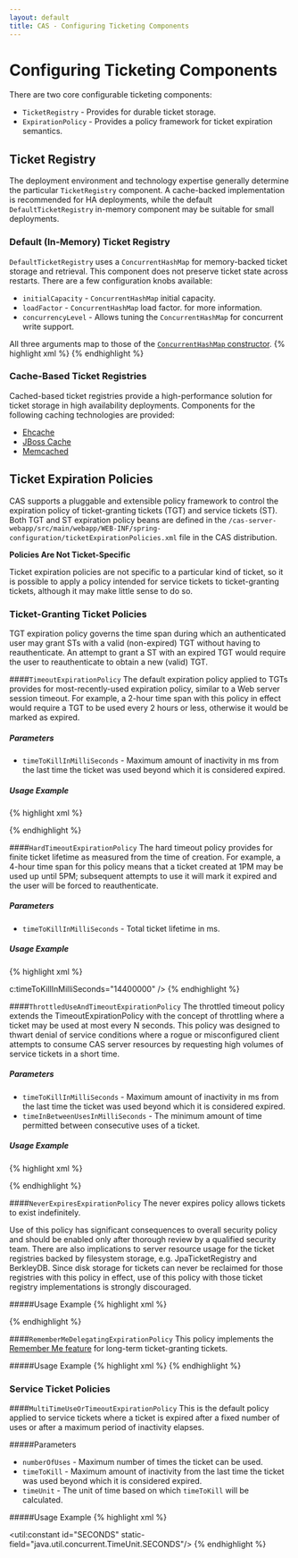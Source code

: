 ```yaml
---
layout: default
title: CAS - Configuring Ticketing Components
---
```

# Configuring Ticketing Components
There are two core configurable ticketing components:

* `TicketRegistry` - Provides for durable ticket storage.
* `ExpirationPolicy` - Provides a policy framework for ticket expiration semantics.

## Ticket Registry
The deployment environment and technology expertise generally determine the particular `TicketRegistry` component.
A cache-backed implementation is recommended for HA deployments, while the default `DefaultTicketRegistry` in-memory
component may be suitable for small deployments.

### Default (In-Memory) Ticket Registry
`DefaultTicketRegistry` uses a `ConcurrentHashMap` for memory-backed ticket storage and retrieval.
This component does not preserve ticket state across restarts. There are a few configuration knobs available:

* `initialCapacity` - `ConcurrentHashMap` initial capacity.
* `loadFactor` - `ConcurrentHashMap` load factor.
for more information.
* `concurrencyLevel` - Allows tuning the `ConcurrentHashMap` for concurrent write support.

All three arguments map to those of the [`ConcurrentHashMap` constructor](http://goo.gl/qKKg7).
{% highlight xml %}
<bean id="ticketRegistry"
      class="org.jasig.cas.ticket.registry.DefaultTicketRegistry"
      c:initialCapacity="10000"
      c:loadFactor="1"
      c:concurrencyLevel="20" />
{% endhighlight %}

### Cache-Based Ticket Registries
Cached-based ticket registries provide a high-performance solution for ticket storage in high availability
deployments. Components for the following caching technologies are provided:

* [Ehcache](Ehcache-Ticket-Registry.html)
* [JBoss Cache](JBoss-Cache-Ticket-Registry.html)
* [Memcached](Memcached-Ticket-Registry.html)

## Ticket Expiration Policies
CAS supports a pluggable and extensible policy framework to control the expiration policy of ticket-granting tickets (TGT) and service tickets (ST). Both TGT and ST expiration policy beans are defined in the `/cas-server-webapp/src/main/webapp/WEB-INF/spring-configuration/ticketExpirationPolicies.xml` file in the CAS distribution. 

<div class="alert alert-info"><strong>Policies Are Not Ticket-Specific</strong><p>Ticket expiration policies are not specific to a particular kind of ticket, so it is possible to apply a policy intended for service tickets to ticket-granting tickets, although it may make little sense to do so.</div>

### Ticket-Granting Ticket Policies
TGT expiration policy governs the time span during which an authenticated user may grant STs with a valid (non-expired) TGT without having to reauthenticate. An attempt to grant a ST with an expired TGT would require the user to reauthenticate to obtain a new (valid) TGT.

####`TimeoutExpirationPolicy`
The default expiration policy applied to TGTs provides for most-recently-used expiration policy, similar to a Web server session timeout. For example, a 2-hour time span with this policy in effect would require a TGT to be used every 2 hours or less, otherwise it would be marked as expired.

##### Parameters

* `timeToKillInMilliSeconds` - Maximum amount of inactivity in ms from the last time the ticket was used beyond which it is considered expired.

##### Usage Example
{% highlight xml %}
<!-- TGT expires after 2 hours in inactivity -->
<bean id="grantingTicketExpirationPolicy" class="org.jasig.cas.ticket.support.TimeoutExpirationPolicy"
      c:timeToKillInMilliSeconds="7200000" />
{% endhighlight %}

####`HardTimeoutExpirationPolicy`
The hard timeout policy provides for finite ticket lifetime as measured from the time of creation. For example, a 4-hour time span for this policy means that a ticket created at 1PM may be used up until 5PM; subsequent attempts to use it will mark it expired and the user will be forced to reauthenticate.

##### Parameters
* `timeToKillInMilliSeconds` - Total ticket lifetime in ms.

##### Usage Example
{% highlight xml %}
<!-- TGT expires 4 hours after creation -->
<bean id="grantingTicketExpirationPolicy" class="org.jasig.cas.ticket.support.HardTimeoutExpirationPolicy">
  c:timeToKillInMilliSeconds="14400000" />
{% endhighlight %}


####`ThrottledUseAndTimeoutExpirationPolicy`
The throttled timeout policy extends the TimeoutExpirationPolicy with the concept of throttling where a ticket may be used at most every N seconds. This policy was designed to thwart denial of service conditions where a rogue or misconfigured client attempts to consume CAS server resources by requesting high volumes of service tickets in a short time.

##### Parameters
* `timeToKillInMilliSeconds` - Maximum amount of inactivity in ms from the last time the ticket was used beyond which it is considered expired.
* `timeInBetweenUsesInMilliSeconds` - The minimum amount of time permitted between consecutive uses of a ticket.

##### Usage Example
{% highlight xml %}
<!--
TGT expires under one of two conditions:
 * More than 3 hours of inactivity
 * Used consecutively where less than 5 seconds has elapsed from the first use
-->
<bean id="grantingTicketExpirationPolicy" class="org.jasig.cas.ticket.support.ThrottledUseAndTimeoutExpirationPolicy"
  p:timeToKillInMilliSeconds="10800000"
  p:timeInBetweenUsesInMilliSeconds="5000"
/>
{% endhighlight %}

####`NeverExpiresExpirationPolicy`
The never expires policy allows tickets to exist indefinitely.

Use of this policy has significant consequences to overall security policy and should be enabled only after thorough review by a qualified security team. There are also implications to server resource usage for the ticket registries backed by filesystem storage, e.g. JpaTicketRegistry and BerkleyDB. Since disk storage for tickets can never be reclaimed for those registries with this policy in effect, use of this policy with those ticket registry implementations is strongly discouraged.

#####Usage Example
{% highlight xml %}
<!-- TGT never expires -->
<bean id="grantingTicketExpirationPolicy" class="org.jasig.cas.ticket.support.NeverExpiresExpirationPolicy" />
{% endhighlight %}

####`RememberMeDelegatingExpirationPolicy`
This policy implements the [Remember Me feature](RememberMe-Authentication.html) for long-term ticket-granting tickets. 

#####Usage Example
{% highlight xml %}
<bean id="grantingTicketExpirationPolicy" class="org.jasig.cas.ticket.support.RememberMeDelegatingExpirationPolicy">
   <property name="sessionExpirationPolicy">
        <bean id="grantingTicketExpirationPolicy" class="org.jasig.cas.ticket.support.TimeoutExpirationPolicy"
                c:timeToKillInMilliSeconds="xxxxxx" />
   </property>
   <property name="rememberMeExpirationPolicy">
        <bean id="grantingTicketExpirationPolicy" class="org.jasig.cas.ticket.support.TimeoutExpirationPolicy"
                c:timeToKillInMilliSeconds="xxxxxx" />
   </property>
</bean>
{% endhighlight %}

### Service Ticket Policies

####`MultiTimeUseOrTimeoutExpirationPolicy`
This is the default policy applied to service tickets where a ticket is expired after a fixed number of uses or after a maximum period of inactivity elapses.

#####Parameters
* `numberOfUses` - Maximum number of times the ticket can be used.
* `timeToKill` - Maximum amount of inactivity from the last time the ticket was used beyond which it is considered expired.
* `timeUnit` - The unit of time based on which `timeToKill` will be calculated.

#####Usage Example
{% highlight xml %}
<!-- ST may be used exactly once and must be validated within 10 seconds. -->
<util:constant id="SECONDS" static-field="java.util.concurrent.TimeUnit.SECONDS"/>
<bean id="serviceTicketExpirationPolicy" class="org.jasig.cas.ticket.support.MultiTimeUseOrTimeoutExpirationPolicy"
      c:numberOfUses="1" c:timeToKillInMilliSeconds="10" c:timeUnit-ref="SECONDS" />
{% endhighlight %}


